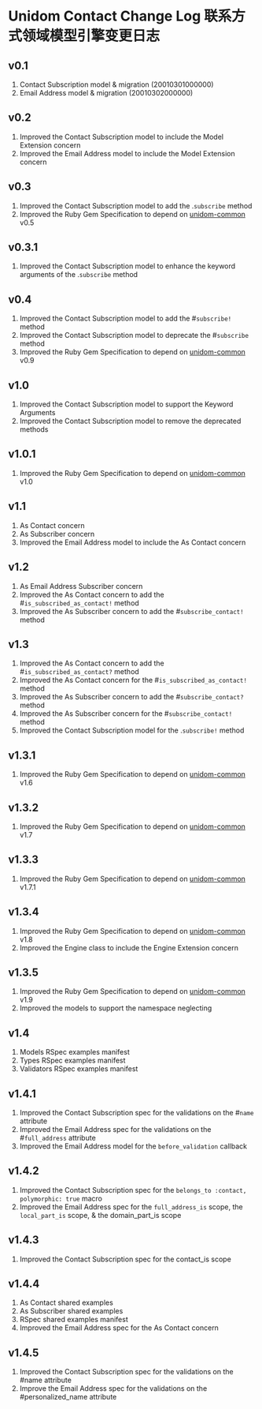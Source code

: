 # Unidom Contact Change Log 联系方式领域模型引擎变更日志

## v0.1
1. Contact Subscription model & migration (20010301000000)
2. Email Address model & migration (20010302000000)

## v0.2
1. Improved the Contact Subscription model to include the Model Extension concern
2. Improved the Email Address model to include the Model Extension concern

## v0.3
1. Improved the Contact Subscription model to add the .``subscribe`` method
2. Improved the Ruby Gem Specification to depend on [unidom-common](https://github.com/topbitdu/unidom-common) v0.5

## v0.3.1
1. Improved the Contact Subscription model to enhance the keyword arguments of the .``subscribe`` method

## v0.4
1. Improved the Contact Subscription model to add the #``subscribe!`` method
2. Improved the Contact Subscription model to deprecate the #``subscribe`` method
3. Improved the Ruby Gem Specification to depend on [unidom-common](https://github.com/topbitdu/unidom-common) v0.9

## v1.0
1. Improved the Contact Subscription model to support the Keyword Arguments
2. Improved the Contact Subscription model to remove the deprecated methods

## v1.0.1
1. Improved the Ruby Gem Specification to depend on [unidom-common](https://github.com/topbitdu/unidom-common) v1.0

## v1.1
1. As Contact concern
2. As Subscriber concern
3. Improved the Email Address model to include the As Contact concern

## v1.2
1. As Email Address Subscriber concern
2. Improved the As Contact concern to add the #``is_subscribed_as_contact!`` method
3. Improved the As Subscriber concern to add the #``subscribe_contact!`` method

## v1.3
1. Improved the As Contact concern to add the #``is_subscribed_as_contact?`` method
2. Improved the As Contact concern for the #``is_subscribed_as_contact!`` method
3. Improved the As Subscriber concern to add the #``subscribe_contact?`` method
4. Improved the As Subscriber concern for the #``subscribe_contact!`` method
5. Improved the Contact Subscription model for the .``subscribe!`` method

## v1.3.1
1. Improved the Ruby Gem Specification to depend on [unidom-common](https://github.com/topbitdu/unidom-common) v1.6

## v1.3.2
1. Improved the Ruby Gem Specification to depend on [unidom-common](https://github.com/topbitdu/unidom-common) v1.7

## v1.3.3
1. Improved the Ruby Gem Specification to depend on [unidom-common](https://github.com/topbitdu/unidom-common) v1.7.1

## v1.3.4
1. Improved the Ruby Gem Specification to depend on [unidom-common](https://github.com/topbitdu/unidom-common) v1.8
2. Improved the Engine class to include the Engine Extension concern

## v1.3.5
1. Improved the Ruby Gem Specification to depend on [unidom-common](https://github.com/topbitdu/unidom-common) v1.9
2. Improved the models to support the namespace neglecting

## v1.4
1. Models RSpec examples manifest
2. Types RSpec examples manifest
3. Validators RSpec examples manifest

## v1.4.1
1. Improved the Contact Subscription spec for the validations on the #``name`` attribute
2. Improved the Email Address spec for the validations on the #``full_address`` attribute
3. Improved the Email Address model for the ``before_validation`` callback

## v1.4.2
1. Improved the Contact Subscription spec for the ``belongs_to :contact, polymorphic: true`` macro
2. Improved the Email Address spec for the ``full_address_is`` scope, the ``local_part_is`` scope, & the domain_part_is scope

## v1.4.3
1. Improved the Contact Subscription spec for the contact_is scope

## v1.4.4
1. As Contact shared examples
2. As Subscriber shared examples
3. RSpec shared examples manifest
4. Improved the Email Address spec for the As Contact concern

## v1.4.5
1. Improved the Contact Subscription spec for the validations on the #name attribute
2. Improve the Email Address spec for the validations on the #personalized_name attribute
